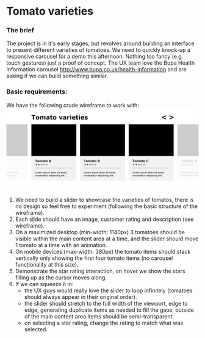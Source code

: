 # Tomato varieties

### The brief
The project is in it's early stages, but revolves around building an interface to present different varieties of tomatoes.
We need to quickly knock-up a responsive carousel for a demo this afternoon. Nothing too fancy (e.g. touch gestures) just a proof of concept.
The UX team love the Bupa Health Information carousel http://www.bupa.co.uk/health-information and are asking if we can build something similar.

### Basic requirements:
We have the following crude wireframe to work with:
![Tomato Slider Wireframe](/tomato-slider.png?raw=true)

1. We need to build a slider to showcase the varieties of tomatos, there is no design so feel free to experiment (following the basic structure of the wireframe).
2. Each slide should have an image, customer rating and description (see wireframe).
3. On a maximized desktop (min-width: 1140px) 3 tomatoes should be visible within the main content area at a time, and the slider should move 1 tomato at a time with an animation.
4. On mobile devices (max-width: 380px) the tomato items should stack vertically only showing the first four tomato items (no carousel functionality at this size).
5. Demonstrate the star rating interaction, on hover we show the stars filling up as the cursor moves along.
5. If we can squeeze it in: 
    - the UX guys would really love the slider to loop infinitely (tomatoes should always appear in their original order).
    - the slider should stretch to the full width of the viewport, edge to edge, generating duplicate items as needed to fill the gaps, outside of the main content area items should be semi-transparent.
    - on selecting a star rating, change the rating to match what was selected.
